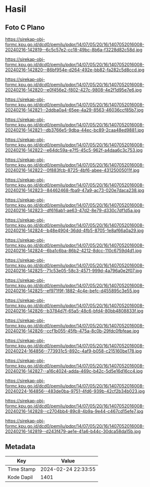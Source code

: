 # Hasil

## Foto C Plano

https://sirekap-obj-formc.kpu.go.id/dcd0/pemilu/pdpr/14/07/05/20/16/1407052016008-20240216-142819--6c5c57e2-cc18-49bc-8b6a-f3228d82c58d.jpg

https://sirekap-obj-formc.kpu.go.id/dcd0/pemilu/pdpr/14/07/05/20/16/1407052016008-20240216-142820--86bf954e-d264-492e-bb82-fa282c5d8ccd.jpg

https://sirekap-obj-formc.kpu.go.id/dcd0/pemilu/pdpr/14/07/05/20/16/1407052016008-20240216-142820--e0f456e2-f802-427c-9808-4e2f1d95e7e6.jpg

https://sirekap-obj-formc.kpu.go.id/dcd0/pemilu/pdpr/14/07/05/20/16/1407052016008-20240216-142821--2ddba0a4-65ee-4a29-8563-46036ccf85b7.jpg

https://sirekap-obj-formc.kpu.go.id/dcd0/pemilu/pdpr/14/07/05/20/16/1407052016008-20240216-142821--db3766e5-9dba-44ec-bc89-2caa48ed9881.jpg

https://sirekap-obj-formc.kpu.go.id/dcd0/pemilu/pdpr/14/07/05/20/16/1407052016008-20240216-142822--e64dc59a-e7f5-45c5-962f-a4daa6c3c753.jpg

https://sirekap-obj-formc.kpu.go.id/dcd0/pemilu/pdpr/14/07/05/20/16/1407052016008-20240216-142822--0f883fcb-8725-4bf6-abee-43125005011f.jpg

https://sirekap-obj-formc.kpu.go.id/dcd0/pemilu/pdpr/14/07/05/20/16/1407052016008-20240216-142823--84462468-fba9-47a9-ac73-020e7daca238.jpg

https://sirekap-obj-formc.kpu.go.id/dcd0/pemilu/pdpr/14/07/05/20/16/1407052016008-20240216-142823--df616ab1-ae63-47d2-8e79-d330c7df1d5a.jpg

https://sirekap-obj-formc.kpu.go.id/dcd0/pemilu/pdpr/14/07/05/20/16/1407052016008-20240216-142824--b48e4904-36dd-4fb5-8705-1e8af66a0a29.jpg

https://sirekap-obj-formc.kpu.go.id/dcd0/pemilu/pdpr/14/07/05/20/16/1407052016008-20240216-142824--6ba1c6ba-86b2-4212-8dcc-110c6759d4d1.jpg

https://sirekap-obj-formc.kpu.go.id/dcd0/pemilu/pdpr/14/07/05/20/16/1407052016008-20240216-142825--71c53e05-58c3-4571-999d-4a796a0e2f07.jpg

https://sirekap-obj-formc.kpu.go.id/dcd0/pemilu/pdpr/14/07/05/20/16/1407052016008-20240216-142825--ef971f9f-1882-4c4e-befc-d455895c3e55.jpg

https://sirekap-obj-formc.kpu.go.id/dcd0/pemilu/pdpr/14/07/05/20/16/1407052016008-20240216-142826--b3784d7f-65a5-48c6-bfd4-80bb4808833f.jpg

https://sirekap-obj-formc.kpu.go.id/dcd0/pemilu/pdpr/14/07/05/20/16/1407052016008-20240216-142826--ccf1b055-45fb-475a-8c0b-29fdc0fbfeae.jpg

https://sirekap-obj-formc.kpu.go.id/dcd0/pemilu/pdpr/14/07/05/20/16/1407052016008-20240224-164856--773931c5-892c-4af9-b058-c215160be178.jpg

https://sirekap-obj-formc.kpu.go.id/dcd0/pemilu/pdpr/14/07/05/20/16/1407052016008-20240216-142827--a16c4024-adda-469c-b42c-5d5e16d16cc4.jpg

https://sirekap-obj-formc.kpu.go.id/dcd0/pemilu/pdpr/14/07/05/20/16/1407052016008-20240224-164856--483de0ba-9751-4fd6-939b-42cf2b34b023.jpg

https://sirekap-obj-formc.kpu.go.id/dcd0/pemilu/pdpr/14/07/05/20/16/1407052016008-20240216-142828--c2704bb4-89c8-4b9a-9e44-c467cd15efe7.jpg

https://sirekap-obj-formc.kpu.go.id/dcd0/pemilu/pdpr/14/07/05/20/16/1407052016008-20240216-142819--d243f479-ae1e-41a6-b44c-30dca58da15b.jpg


## Metadata

| Key        | Value               |
| ---------- | ------------------- |
| Time Stamp | 2024-02-24 22:33:55 |
| Kode Dapil | 1401                |



